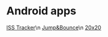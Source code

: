# Android apps

[ISS Tracker](https://play.google.com/store/apps/details?id=com.rayan.spaceiss&hl=it)\n
[Jump&Bounce]()\n
[20x20]()
